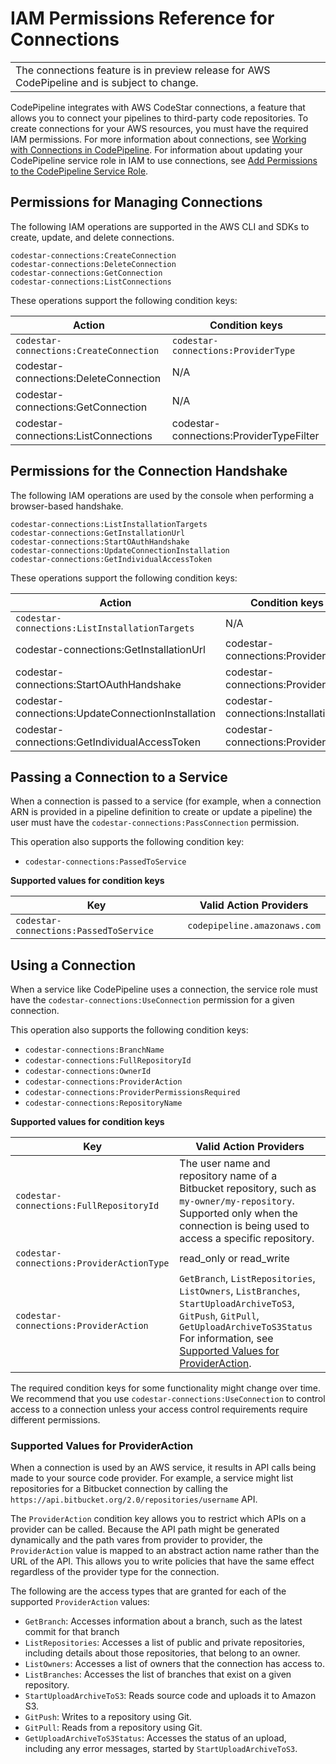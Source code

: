 # IAM Permissions Reference for Connections<a name="connections-permissions"></a>


|  | 
| --- |
| The connections feature is in preview release for AWS CodePipeline and is subject to change\. | 

CodePipeline integrates with AWS CodeStar connections, a feature that allows you to connect your pipelines to third\-party code repositories\. To create connections for your AWS resources, you must have the required IAM permissions\. For more information about connections, see [Working with Connections in CodePipeline](connections.md)\. For information about updating your CodePipeline service role in IAM to use connections, see [Add Permissions to the CodePipeline Service Role](security-iam.md#how-to-update-role-new-services)\.

## Permissions for Managing Connections<a name="connections-permissions-actions"></a>

The following IAM operations are supported in the AWS CLI and SDKs to create, update, and delete connections\.

```
codestar-connections:CreateConnection
codestar-connections:DeleteConnection
codestar-connections:GetConnection
codestar-connections:ListConnections
```

These operations support the following condition keys:


| Action | Condition keys | 
| --- | --- | 
|  `codestar-connections:CreateConnection`  |  `codestar-connections:ProviderType`  | 
|  codestar\-connections:DeleteConnection | N/A | 
| codestar\-connections:GetConnection | N/A | 
| codestar\-connections:ListConnections | codestar\-connections:ProviderTypeFilter | 

## Permissions for the Connection Handshake<a name="connections-permissions-actions-handshake"></a>

The following IAM operations are used by the console when performing a browser\-based handshake\.

```
codestar-connections:ListInstallationTargets
codestar-connections:GetInstallationUrl
codestar-connections:StartOAuthHandshake
codestar-connections:UpdateConnectionInstallation
codestar-connections:GetIndividualAccessToken
```

These operations support the following condition keys:


| Action | Condition keys | 
| --- | --- | 
|  `codestar-connections:ListInstallationTargets`  |  N/A  | 
|  codestar\-connections:GetInstallationUrl | codestar\-connections:ProviderType | 
|  codestar\-connections:StartOAuthHandshake | codestar\-connections:ProviderType | 
| codestar\-connections:UpdateConnectionInstallation | codestar\-connections:InstallationId | 
|  codestar\-connections:GetIndividualAccessToken | codestar\-connections:ProviderType | 

## Passing a Connection to a Service<a name="connections-passconnection"></a>

When a connection is passed to a service \(for example, when a connection ARN is provided in a pipeline definition to create or update a pipeline\) the user must have the `codestar-connections:PassConnection` permission\.

This operation also supports the following condition key:
+ `codestar-connections:PassedToService`


**Supported values for condition keys**  

| Key | Valid Action Providers | 
| --- | --- | 
|  `codestar-connections:PassedToService`  |  `codepipeline.amazonaws.com`  | 

## Using a Connection<a name="connections-use"></a>

When a service like CodePipeline uses a connection, the service role must have the `codestar-connections:UseConnection` permission for a given connection\.

This operation also supports the following condition keys:
+ `codestar-connections:BranchName`
+ `codestar-connections:FullRepositoryId`
+ `codestar-connections:OwnerId`
+ `codestar-connections:ProviderAction`
+ `codestar-connections:ProviderPermissionsRequired`
+ `codestar-connections:RepositoryName`


**Supported values for condition keys**  

| Key | Valid Action Providers | 
| --- | --- | 
|  `codestar-connections:FullRepositoryId`  |  The user name and repository name of a Bitbucket repository, such as `my-owner/my-repository`\. Supported only when the connection is being used to access a specific repository\.  | 
|  `codestar-connections:ProviderActionType`  |  read\_only or read\_write  | 
|  `codestar-connections:ProviderAction`  |  `GetBranch`, `ListRepositories`, `ListOwners`, `ListBranches`, `StartUploadArchiveToS3`, `GitPush`, `GitPull`, `GetUploadArchiveToS3Status` For information, see [Supported Values for ProviderAction](#connections-use-provider)\.  | 

The required condition keys for some functionality might change over time\. We recommend that you use `codestar-connections:UseConnection` to control access to a connection unless your access control requirements require different permissions\.

### Supported Values for ProviderAction<a name="connections-use-provider"></a>

When a connection is used by an AWS service, it results in API calls being made to your source code provider\. For example, a service might list repositories for a Bitbucket connection by calling the `https://api.bitbucket.org/2.0/repositories/username` API\.

The `ProviderAction` condition key allows you to restrict which APIs on a provider can be called\. Because the API path might be generated dynamically and the path vares from provider to provider, the `ProviderAction` value is mapped to an abstract action name rather than the URL of the API\. This allows you to write policies that have the same effect regardless of the provider type for the connection\.

The following are the access types that are granted for each of the supported `ProviderAction` values:
+ `GetBranch`: Accesses information about a branch, such as the latest commit for that branch
+ `ListRepositories`: Accesses a list of public and private repositories, including details about those repositories, that belong to an owner\. 
+ `ListOwners`: Accesses a list of owners that the connection has access to\.
+ `ListBranches`: Accesses the list of branches that exist on a given repository\.
+ `StartUploadArchiveToS3`: Reads source code and uploads it to Amazon S3\.
+ `GitPush`: Writes to a repository using Git\.
+ `GitPull`: Reads from a repository using Git\.
+ `GetUploadArchiveToS3Status`: Accesses the status of an upload, including any error messages, started by `StartUploadArchiveToS3`\.